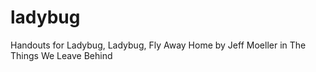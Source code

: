 # ladybug
Handouts for Ladybug, Ladybug, Fly Away Home by Jeff Moeller in The Things We Leave Behind
